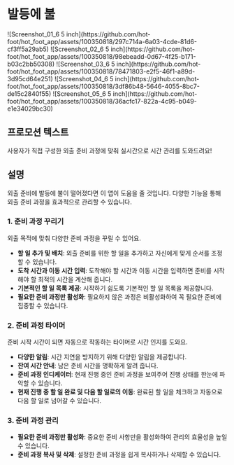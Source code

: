 # 발등에 불
<p>
![Screenshot_01_6 5 inch](https://github.com/hot-foot/hot_foot_app/assets/100350818/297c714a-6a03-4cde-81d6-cf3ff5a29ab5)
![Screenshot_02_6 5 inch](https://github.com/hot-foot/hot_foot_app/assets/100350818/98ebeadd-0d67-4f25-b171-b03c2bb50308)
![Screenshot_03_6 5 inch](https://github.com/hot-foot/hot_foot_app/assets/100350818/78471803-e2f5-46f1-a89d-3d95cd64e251)
![Screenshot_04_6 5 inch](https://github.com/hot-foot/hot_foot_app/assets/100350818/3df86b48-5646-4055-8bc7-de15c2840f55)
![Screenshot_05_6 5 inch](https://github.com/hot-foot/hot_foot_app/assets/100350818/36acfc17-822a-4c95-b049-e1e34029bc30)
</p>

## 프로모션 텍스트
사용자가 직접 구성한 외출 준비 과정에 맞춰 실시간으로 시간 관리를 도와드려요!

## 설명
외출 준비에 발등에 불이 떨어졌다면 이 앱이 도움을 줄 것입니다. 다양한 기능을 통해 외출 준비 과정을 효과적으로 관리할 수 있습니다.

### 1. 준비 과정 꾸리기
외출 목적에 맞춰 다양한 준비 과정을 꾸릴 수 있어요.
- **할 일 추가 및 배치**: 외출 준비를 위한 할 일을 추가하고 자신에게 맞게 순서를 조정할 수 있습니다.
- **도착 시간과 이동 시간 입력**: 도착해야 할 시간과 이동 시간을 입력하면 준비를 시작해야 할 최적의 시간을 계산해 줍니다.
- **기본적인 할 일 목록 제공**: 시작하기 쉽도록 기본적인 할 일 목록을 제공합니다.
- **필요한 준비 과정만 활성화**: 필요하지 않은 과정은 비활성화하여 꼭 필요한 준비에 집중할 수 있습니다.

### 2. 준비 과정 타이머
준비 시작 시간이 되면 자동으로 작동하는 타이머로 시간 인지를 도와요.
- **다양한 알림**: 시간 지연을 방지하기 위해 다양한 알림을 제공합니다.
- **잔여 시간 안내**: 남은 준비 시간을 명확하게 알려 줍니다.
- **준비 과정 인디케이터**: 현재 진행 중인 준비 과정을 보여주어 진행 상태를 한눈에 파악할 수 있습니다.
- **현재 진행 중 할 일 완료 및 다음 할 일로의 이동**: 완료된 할 일을 체크하고 자동으로 다음 할 일로 넘어갈 수 있습니다.

### 3. 준비 과정 관리
- **필요한 준비 과정만 활성화**: 중요한 준비 사항만을 활성화하여 관리의 효율성을 높일 수 있습니다.
- **준비 과정 복사 및 삭제**: 설정한 준비 과정을 쉽게 복사하거나 삭제할 수 있습니다.
